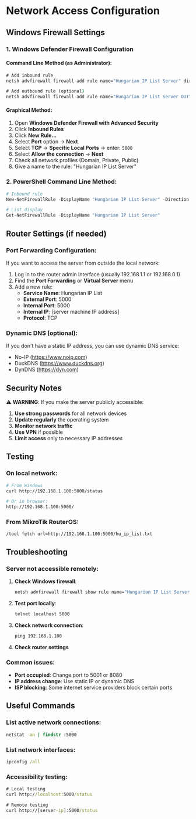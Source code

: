 # Network Access Configuration

## Windows Firewall Settings

### 1. Windows Defender Firewall Configuration

#### Command Line Method (as Administrator):
```cmd
# Add inbound rule
netsh advfirewall firewall add rule name="Hungarian IP List Server" dir=in action=allow protocol=TCP localport=5000

# Add outbound rule (optional)
netsh advfirewall firewall add rule name="Hungarian IP List Server OUT" dir=out action=allow protocol=TCP localport=5000
```

#### Graphical Method:
1. Open **Windows Defender Firewall with Advanced Security**
2. Click **Inbound Rules**
3. Click **New Rule...**
4. Select **Port** option -> **Next**
5. Select **TCP** -> **Specific Local Ports** -> enter: `5000`
6. Select **Allow the connection** -> **Next**
7. Check all network profiles (Domain, Private, Public)
8. Give a name to the rule: "Hungarian IP List Server"

### 2. PowerShell Command Line Method:
```powershell
# Inbound rule
New-NetFirewallRule -DisplayName "Hungarian IP List Server" -Direction Inbound -LocalPort 5000 -Protocol TCP -Action Allow

# List display
Get-NetFirewallRule -DisplayName "Hungarian IP List Server"
```

## Router Settings (if needed)

### Port Forwarding Configuration:

If you want to access the server from outside the local network:

1. Log in to the router admin interface (usually 192.168.1.1 or 192.168.0.1)
2. Find the **Port Forwarding** or **Virtual Server** menu
3. Add a new rule:
   - **Service Name**: Hungarian IP List
   - **External Port**: 5000
   - **Internal Port**: 5000
   - **Internal IP**: [server machine IP address]
   - **Protocol**: TCP

### Dynamic DNS (optional):

If you don't have a static IP address, you can use dynamic DNS service:
- No-IP (https://www.noip.com)
- DuckDNS (https://www.duckdns.org)
- DynDNS (https://dyn.com)

## Security Notes

⚠️ **WARNING**: If you make the server publicly accessible:

1. **Use strong passwords** for all network devices
2. **Update regularly** the operating system
3. **Monitor network traffic**
4. **Use VPN** if possible
5. **Limit access** only to necessary IP addresses

## Testing

### On local network:
```bash
# From Windows
curl http://192.168.1.100:5000/status

# Or in browser:
http://192.168.1.100:5000/
```

### From MikroTik RouterOS:
```
/tool fetch url=http://192.168.1.100:5000/hu_ip_list.txt
```

## Troubleshooting

### Server not accessible remotely:

1. **Check Windows firewall**:
   ```cmd
   netsh advfirewall firewall show rule name="Hungarian IP List Server"
   ```

2. **Test port locally**:
   ```cmd
   telnet localhost 5000
   ```

3. **Check network connection**:
   ```cmd
   ping 192.168.1.100
   ```

4. **Check router settings**

### Common issues:

- **Port occupied**: Change port to 5001 or 8080
- **IP address change**: Use static IP or dynamic DNS
- **ISP blocking**: Some internet service providers block certain ports

## Useful Commands

### List active network connections:
```cmd
netstat -an | findstr :5000
```

### List network interfaces:
```cmd
ipconfig /all
```

### Accessibility testing:
```cmd
# Local testing
curl http://localhost:5000/status

# Remote testing
curl http://[server-ip]:5000/status
```
